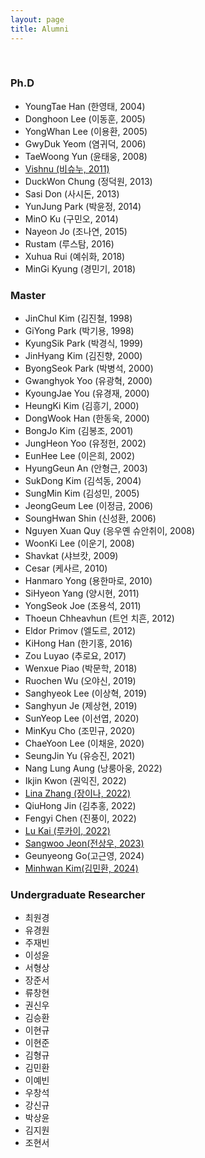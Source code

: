 ```yaml
---
layout: page
title: Alumni
---
```

<br/>

### Ph.D
* YoungTae Han (한영태, 2004)
* Donghoon Lee (이동훈, 2005)
* YongWhan Lee (이용환, 2005)
* GwyDuk Yeom (염귀덕, 2006)
* TaeWoong Yun (윤태웅, 2008)
* [Vishnu (비슈누, 2011)](./VishnuKumar)
* DuckWon Chung (정덕원, 2013)
* Sasi Don (사시돈, 2013)
* YunJung Park (박윤정, 2014)
* MinO Ku (구민오, 2014)
* Nayeon Jo (조나연, 2015)
* Rustam (루스탐, 2016)
* Xuhua Rui (예쉬화, 2018)
* MinGi Kyung (경민기, 2018)


### Master
* JinChul Kim (김진철, 1998)
* GiYong Park (박기용, 1998)
* KyungSik Park (박경식, 1999)
* JinHyang Kim (김진향, 2000)
* ByongSeok Park (박병석, 2000)
* Gwanghyok Yoo (유광혁, 2000)
* KyoungJae You (유경재, 2000)
* HeungKi Kim (김흥기, 2000)
* DongWook Han (한동욱, 2000)
* BongJo Kim (김봉조, 2001)
* JungHeon Yoo (유정헌, 2002)
* EunHee Lee (이은희, 2002)
* HyungGeun An (안형근, 2003)
* SukDong Kim (김석동, 2004)
* SungMin Kim (김성민, 2005)
* JeongGeum Lee (이정금, 2006)
* SoungHwan Shin (신성환, 2006)
* Nguyen Xuan Quy (응우옌 슈안취이, 2008)
* WoonKi Lee (이운기, 2008)
* Shavkat (샤브캇, 2009)
* Cesar (케사르, 2010)
* Hanmaro Yong (용한마로, 2010)
* SiHyeon Yang (양시현, 2011)
* YongSeok Joe (조용석, 2011)
* Thoeun Chheavhun (트언 치흔, 2012)
* Eldor Primov (엘도르, 2012)
* KiHong Han (한기홍, 2016)
* Zou Luyao (추로요, 2017)
* Wenxue Piao (박문학, 2018)
* Ruochen Wu (오야신, 2019)
* Sanghyeok Lee (이상혁, 2019)
* Sanghyun Je (제상현, 2019)
* SunYeop Lee (이선엽, 2020)
* MinKyu Cho (조민규, 2020)
* ChaeYoon Lee (이채윤, 2020)
* SeungJin Yu (유승진, 2021)
* Nang Lung Aung (낭룽아웅, 2022)
* Ikjin Kwon (권익진, 2022)
* [Lina Zhang (장이나, 2022)](./LinaZhang)
* QiuHong Jin (김추홍, 2022)
* Fengyi Chen (진풍이, 2022)
* [Lu Kai (루카이, 2022)](./Lukai)
* [Sangwoo Jeon(전상우, 2023)](./SangwooJeon)
* Geunyeong Go(고근영, 2024)
* [Minhwan Kim(김민환, 2024)](./MinwhoanKim)


### Undergraduate Researcher 
* 최원경
* 유경원
* 주재빈
* 이성윤
* 서형상
* 장준서
* 류창현
* 권신우
* 김승환
* 이현규
* 이현준
* 김형규
* 김민환
* 이예빈
* 우창석
* 강신규
* 박상윤
* 김지원
* 조현서
